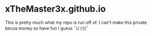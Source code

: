 xTheMaster3x.github.io
======================

This is pretty much what my repo is run off of.  I can't make this private becus money so have fun I guess ¯\\_(ツ)_/¯
